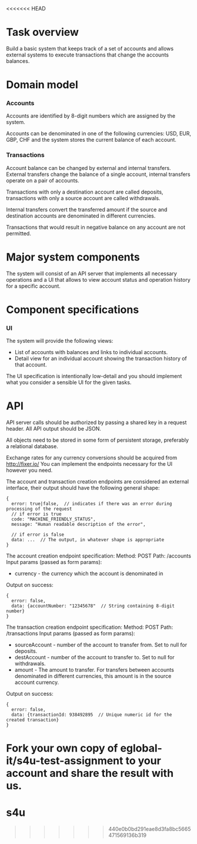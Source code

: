 <<<<<<< HEAD
# Task overview

Build a basic system that keeps track of a set of accounts and allows external systems to execute transactions that change the accounts balances.

# Domain model
### Accounts
Accounts are identified by 8-digit numbers which are assigned by the system.

Accounts can be denominated in one of the following currencies: USD, EUR, GBP, CHF and the system stores the current balance of each account.

### Transactions
Account balance can be changed by external and internal transfers. External transfers change the balance of a single account, internal transfers operate on a pair of accounts.

Transactions with only a destination account are called deposits, transactions with only a source account are called withdrawals.

Internal transfers convert the transferred amount if the source and destination accounts are denominated in different currencies.

Transactions that would result in negative balance on any account are not permitted.

# Major system components
The system will consist of an API server that implements all necessary operations and a UI that allows to view account status and operation history for a specific account.

# Component specifications
### UI
The system will provide the following views:
 - List of accounts with balances and links to individual accounts.
 - Detail view for an individual account showing the transaction history of that account.

The UI specification is intentionally low-detail and you should implement what you consider a sensible UI for the given tasks.

# API
API server calls should be authorized by passing a shared key in a request header. All API output should be JSON.

All objects need to be stored in some form of persistent storage, preferably a relational database.

Exchange rates for any currency conversions should be acquired from  http://fixer.io/ You can implement the endpoints necessary for the UI however you need.

The account and transaction creation endpoints are considered an external interface, their output should have the following general shape:

```
{
  error: true|false,  // indicates if there was an error during processing of the request
  // if error is true
  code: "MACHINE_FRIENDLY_STATUS",
  message: "Human readable description of the error",
  
  // if error is false
  data: ...  // The output, in whatever shape is appropriate
}
```

The account creation endpoint specification:
Method: POST
Path: /accounts
Input params (passed as form params):
 - currency - the currency which the account is denominated in

Output on success:
```
{
  error: false,
  data: {accountNumber: "12345678"  // String containing 8-digit number}
}
```

The transaction creation endpoint specification:
Method: POST
Path: /transactions
Input params (passed as form params):
  - sourceAccount - number of the account to transfer from. Set to null for deposits.
  - destAccount - number of the account to transfer to. Set to null for withdrawals.
  - amount - The amount to transfer. For transfers between accounts denominated in
different currencies, this amount is in the source account currency.

Output on success:
```
{
  error: false,
  data: {transactionId: 938492895  // Unique numeric id for the created transaction}
}
```

Fork your own copy of eglobal-it/s4u-test-assignment to your account and share the result with us.
=======
# s4u
>>>>>>> 440e0b0bd291eae8d3fa8bc5665471569136b319
